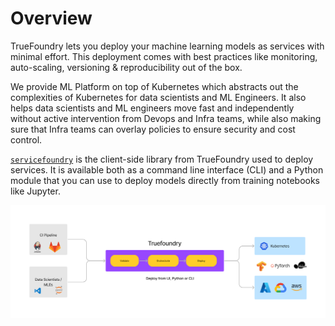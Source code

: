 # Overview

TrueFoundry lets you deploy your machine learning models as services with minimal effort. This deployment comes with best practices like monitoring, auto-scaling, versioning & reproducibility out of the box.

We provide ML Platform on top of Kubernetes which abstracts out the complexities of Kubernetes for data scientists and ML Engineers. It also helps data scientists and ML engineers move fast and independently without active intervention from Devops and Infra teams, while also making sure that Infra teams can overlay policies to ensure security and cost control. 

[`servicefoundry`](https://pypi.org/project/servicefoundry/) is the client-side library from TrueFoundry used to deploy services. It is available both as a command line interface (CLI) and a Python module that you can use to deploy models directly from training notebooks like Jupyter.

![Deployment Overview](../assets/deploy_overview.png)

